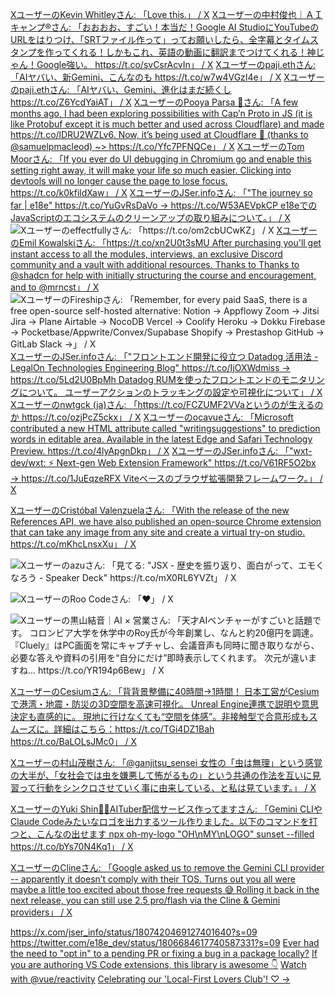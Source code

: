 [XユーザーのKevin Whitleyさん: 「Love this.」 / X](https://x.com/kevinrwhitley/status/1949111669570809934)
[Xユーザーの中村俊也｜ＡＩキャンプ®さん: 「おおおお、すごい！本当だ！Google AI StudioにYouTubeのURLをはりつけ、「SRTファイル作って」ってお願いしたら、全字幕とタイムスタンプを作ってくれる！しかもこれ、英語の動画に翻訳までつけてくれる！神じゃん！Google強い。 https://t.co/svCsrAcvIn」 / X](https://x.com/tsyn18/status/1900156566382248414)
[Xユーザーのpaji.ethさん: 「AIヤバい、新Gemini、こんなのも https://t.co/w7w4VGzI4e」 / X](https://x.com/paji_a/status/1922230096011702684)
[Xユーザーのpaji.ethさん: 「AIヤバい、Gemini、進化はまだ続くし https://t.co/Z6YcdYaiAT」 / X](https://x.com/paji_a/status/1923297851385274384)
[XユーザーのPooya Parsa 🦋さん: 「A few months ago, I had been exploring possibilities with Cap’n Proto in JS (it is like Protobuf except it is much better and used across Cloudflare) and made https://t.co/lDRU2WZLv6. Now, it’s being used at Cloudflare 🤝 (thanks to @samuelpmacleod) ~&gt; https://t.co/Yfc7PFNQCe」 / X](https://x.com/_pi0_/status/1884298773041668339)
[XユーザーのTom Moorさん: 「If you ever do UI debugging in Chromium go and enable this setting right away, it will make your life so much easier. Clicking into devtools will no longer cause the page to lose focus. https://t.co/k0kfildXaw」 / X](https://x.com/tommoor/status/1877390846665830867)
[XユーザーのJSer.infoさん: 「"The journey so far | e18e" https://t.co/YuGvRsDaVo → https://t.co/W53AEVpkCP e18eでのJavaScriptのエコシステムのクリーンアップの取り組みについて。」 / X](https://x.com/jser_info/status/1876619000655851537)
![Xユーザーのeffectfullyさん: 「https://t.co/om2cbUCwKZ」 / X](https://x.com/effectfully/status/1855668302137491599)
[XユーザーのEmil Kowalskiさん: 「https://t.co/xn2U0t3sMU After purchasing you'll get instant access to all the modules, interviews, an exclusive Discord community and a vault with additional resources. Thanks to Thanks to @shadcn for help with initially structuring the course and encouragement, and to @mrncst」 / X](https://x.com/emilkowalski_/status/1830955889391444050)
![XユーザーのFireshipさん: 「Remember, for every paid SaaS, there is a free open-source self-hosted alternative: Notion -&gt; Appflowy Zoom -&gt; Jitsi Jira -&gt; Plane Airtable -&gt; NocoDB Vercel -&gt; Coolify Heroku -&gt; Dokku Firebase -&gt; Pocketbase/Appwrite/Convex/Supabase Shopify -&gt; Prestashop GitHub -&gt; GitLab Slack -&gt;」 / X](https://x.com/fireship_dev/status/1828485695029260356)
[XユーザーのJSer.infoさん: 「"フロントエンド開発に役立つ Datadog 活用法 - LegalOn Technologies Engineering Blog" https://t.co/IjOXWdmiss → https://t.co/5Ld2U0BpMh Datadog RUMを使ったフロントエンドのモニタリングについて。 ユーザーアクションのトラッキングの設定や可視化について」 / X](https://x.com/jser_info/status/1820613468162343320)
[Xユーザーのnwtgck (ja)さん: 「https://t.co/FCZUMF2VVaというのが生えるのか https://t.co/ozjPcZ5ckx」 / X](https://x.com/nwtgck_ja/status/1800047674282098812)
[Xユーザーのocavueさん: 「Microsoft contributed a new HTML attribute called "writingsuggestions" to prediction words in editable area. Available in the latest Edge and Safari Technology Preview. https://t.co/4lyApgnDkp」 / X](https://x.com/ocavue/status/1783492909184266303)
[XユーザーのJSer.infoさん: 「"wxt-dev/wxt: :zap: Next-gen Web Extension Framework" https://t.co/V61RF5O2bx → https://t.co/1JuEqzeRFX Viteベースのブラウザ拡張開発フレームワーク。」 / X](https://x.com/jser_info/status/1764305845943165303)


[XユーザーのCristóbal Valenzuelaさん: 「With the release of the new References API, we have also published an open-source Chrome extension that can take any image from any site and create a virtual try-on studio. https://t.co/mKhcLnsxXu」 / X](https://x.com/c_valenzuelab/status/1923727169194258719)

![Xユーザーのazuさん: 「見てる: "JSX - 歴史を振り返り、⾯⽩がって、エモくなろう - Speaker Deck" https://t.co/mX0RL6YVZt」 / X](https://x.com/azu_re/status/1936647919064805623)

![XユーザーのRoo Codeさん: 「❤️」 / X](https://x.com/roo_code/status/1931419962503315740)

![Xユーザーの黒山結音｜AI × 営業さん: 「天才AIベンチャーがすごいと話題です。 コロンビア大学を休学中のRoy氏が今年創業し、なんと約20億円を調達。 『Cluely』はPC画面を常にキャプチャし、会議音声も同時に聞き取りながら、必要な答えや資料の引用を“自分にだけ”即時表示してくれます。 次元が違いますね... https://t.co/YR194p6Bew」 / X](https://x.com/Yuito_Kuroyama/status/1936575120207990982)

[XユーザーのCesiumさん: 「背背景整備に40時間→1時間！ 日本工営がCesiumで港湾・地震・防災の3D空間を高速可視化。 Unreal Engine連携で説明や意思決定も直感的に。 現地に行けなくても“空間を体感”。非接触型で合意形成もスムーズに。詳細はこちら：https://t.co/TGi4DZ1Bah https://t.co/BaLOLsJMc0」 / X](https://x.com/CesiumJS/status/1937347843448070553)

[Xユーザーの村山茂樹さん: 「@ganjitsu_sensei 女性の「虫は無理」という感覚の大半が、「女社会では虫を嫌悪して怖がるもの」という共通の作法を互いに見習って行動をシンクロさせていく事に由来している、と私は見ています。」 / X](https://x.com/Clunio/status/1938132838639185931)

[XユーザーのYuki Shin🎥💫AITuber配信サービス作ってますさん: 「Gemini CLIやClaude Codeみたいなロゴを出力するツール作りました。以下のコマンドを打つと、こんなの出せます npx oh-my-logo "OH\nMY\nLOGO" sunset --filled https://t.co/bYs70N4Kq1」 / X](https://x.com/shinshin86/status/1938162469601738859)

[XユーザーのClineさん: 「Google asked us to remove the Gemini CLI provider -- apparently it doesn’t comply with their TOS. Turns out you all were maybe a little too excited about those free requests 😅 Rolling it back in the next release, you can still use 2.5 pro/flash via the Cline &amp; Gemini providers」 / X](https://x.com/cline/status/1939129177807913024)



https://x.com/jser_info/status/1807420469127401640?s=09
https://twitter.com/e18e_dev/status/1806684617740587331?s=09
[Ever had the need to "opt in" to a pending PR or fixing a bug in a package locally?](https://twitter.com/TheAlexLichter/status/1806671844306526513?s=09)
[If you are authoring VS Code extensions, this library is awesome 👇](https://x.com/antfu7/status/1825879863661580700)
[Watch with @vue/reactivity](https://antfu.me/posts/watch-with-reactivity)
[Celebrating our 'Local-First Lovers Club'! ♡ →](https://x.com/AnytypeLabs/status/1832059018107580557)
